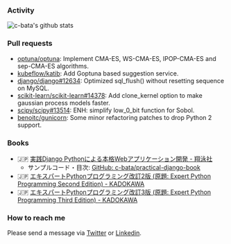 ### Activity

![c-bata's github stats](https://github-readme-stats.vercel.app/api?username=c-bata&count_private=tru&show_icons=true&hide=contribs,issues)


### Pull requests

* [optuna/optuna](https://github.com/optuna/optuna/pulls?q=is%3Apr+author%3Ac-bata+is%3Amerged+): Implement CMA-ES, WS-CMA-ES, IPOP-CMA-ES and sep-CMA-ES algorithms.
* [kubeflow/katib](https://github.com/kubeflow/katib/pulls?q=is%3Apr+author%3Ac-bata+is%3Aclosed): Add Goptuna based suggestion service.
* [django/django#12634](https://github.com/django/django/pull/12634): Optimized sql_flush() without resetting sequence on MySQL.
* [scikit-learn/scikit-learn#14378](https://github.com/scikit-learn/scikit-learn/pull/14378): Add clone_kernel option to make gaussian process models faster.
* [scipy/scipy#13514](https://github.com/scipy/scipy/pull/13514): ENH: simplify low_0_bit function for Sobol.
* [benoitc/gunicorn](https://github.com/benoitc/gunicorn/commits?author=c-bata): Some minor refactoring patches to drop Python 2 support.

### Books

* :jp: [実践Django Pythonによる本格Webアプリケーション開発 - 翔泳社](https://www.amazon.co.jp/dp/4798153958/)
    * サンプルコード・目次: [GitHub: c-bata/practical-django-book](https://github.com/c-bata/practical-django-book)
* :jp: [エキスパートPythonプログラミング改訂2版 (原題: Expert Python Programming Second Edition) - KADOKAWA](https://www.amazon.co.jp/dp/4048930613/)
* :jp: [エキスパートPythonプログラミング改訂3版 (原題: Expert Python Programming Third Edition) - KADOKAWA](https://www.amazon.co.jp/gp/product/4048930842)

<!-- * :jp: エキスパートPythonプログラミング改訂3版 (原題: Expert Python Programming Third Edition) - KADOKAWA -->

### How to reach me

Please send a message via [Twitter](https://twitter.com/c_bata_) or [Linkedin](https://www.linkedin.com/in/c-bata/).
